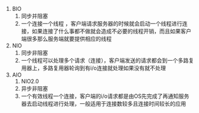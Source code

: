 1. BIO
	1. 同步并阻塞
	2. 一个连接一个线程 ，客户端请求服务器的时候就会启动一个线程进行连接，如果连接了什么事都不做就会造成不必要的线程开销，而且如果客户端很多那么服务端就要提供相应的线程
3. NIO
	1. 同步非阻塞
	2. 一个线程可以处理多个请求（连接），客户端发送的请求都会到一个多路复用器上，多路复用器轮询到有i/o连接就处理如果没有就不处理
4. AIO
	1. NIO2.0
	2. 异步非阻塞
	3. 一个有效线程一个连接，客户端的i/o请求都是由OS先完成了再通知服务器去启动线程进行处理，一般适用于连接数较多且连接时间较长的应用